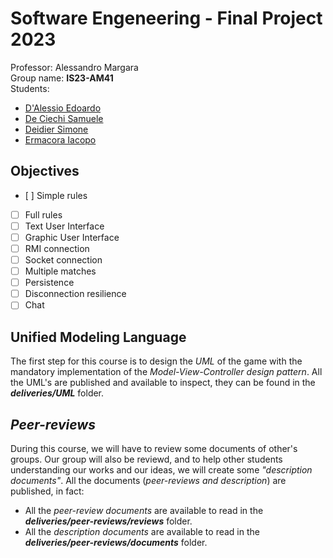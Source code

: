 # Software Engeneering - Final Project 2023

Professor: Alessandro Margara<br />
Group name: **IS23-AM41**<br />
Students:

* [D'Alessio Edoardo](https://github.com/EdoardoDAlessio)
* [De Ciechi Samuele](https://github.com/Samdec01)
* [Deidier Simone](https://github.com/SimoneDeidier)
* [Ermacora Iacopo](https://github.com/IacopoErmacoraPolimi)

## Objectives

- [ ] Simple rules
- [ ] Full rules
- [ ] Text User Interface
- [ ] Graphic User Interface
- [ ] RMI connection
- [ ] Socket connection
- [ ] Multiple matches
- [ ] Persistence
- [ ] Disconnection resilience
- [ ] Chat

## Unified Modeling Language

The first step for this course is to design the *UML* of the game with the mandatory implementation of the *Model-View-Controller design pattern*. All the UML's are published and available to inspect, they can be found in the ***deliveries/UML*** folder. 

## *Peer-reviews*

During this course, we will have to review some documents of other's groups. Our group will also be reviewd, and to help other students understanding our works and our ideas, we will create some *"description documents"*. All the documents (*peer-reviews and description*) are published, in fact:

* All the *peer-review documents* are available to read in the ***deliveries/peer-reviews/reviews*** folder.
* All the *description documents* are available to read in the ***deliveries/peer-reviews/documents*** folder.